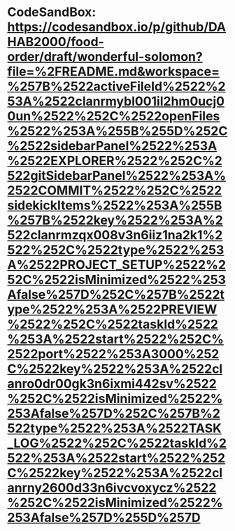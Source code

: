 # CodeSandBox: https://codesandbox.io/p/github/DAHAB2000/food-order/draft/wonderful-solomon?file=%2FREADME.md&workspace=%257B%2522activeFileId%2522%253A%2522clanrmybl001il2hm0ucj00un%2522%252C%2522openFiles%2522%253A%255B%255D%252C%2522sidebarPanel%2522%253A%2522EXPLORER%2522%252C%2522gitSidebarPanel%2522%253A%2522COMMIT%2522%252C%2522sidekickItems%2522%253A%255B%257B%2522key%2522%253A%2522clanrmzqx008v3n6iiz1na2k1%2522%252C%2522type%2522%253A%2522PROJECT_SETUP%2522%252C%2522isMinimized%2522%253Afalse%257D%252C%257B%2522type%2522%253A%2522PREVIEW%2522%252C%2522taskId%2522%253A%2522start%2522%252C%2522port%2522%253A3000%252C%2522key%2522%253A%2522clanro0dr00gk3n6ixmi442sv%2522%252C%2522isMinimized%2522%253Afalse%257D%252C%257B%2522type%2522%253A%2522TASK_LOG%2522%252C%2522taskId%2522%253A%2522start%2522%252C%2522key%2522%253A%2522clanrny2600d33n6ivcvoxycz%2522%252C%2522isMinimized%2522%253Afalse%257D%255D%257D
